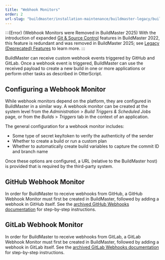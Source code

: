 ```yaml
---
title: "Webhook Monitors"
order: 2
url-slug: "buildmaster/installation-maintenance/buildmaster-legacy/buildmaster-legacy-webhooks"
---
```


:::(Error) (Webhook Monitors were Removed in BuildMaster 2025)
With the introduction of expanded [Git & Source Control](/docs/buildmaster/builds-continuous-integration/buildmaster-git-source-control) features in BuildMaster 2022, this feature is redundant and was removed in BuildMaster 2025; see [Legacy (Deprecated) Features](/docs/buildmaster/installation-maintenance/buildmaster-legacy) to learn more.
:::

BuildMaster can receive custom webhook events triggered by GitHub and GitLab. Once a webhook event is triggered, BuildMaster can use the received payload to create a new build in one or more applications or perform other tasks as described in OtterScript.

## Configuring a Webhook Monitor

While webhook monitors depend on the platform, they are configured in BuildMaster in a similar way. A webhook monitor can be created at the system level from the *Administration* > *Build Triggers & Scheduled Jobs* page, or from the *Builds* > *Triggers* tab in the context of an application.

The general configuration for a webhook monitor includes:

 - Some type of secret key/token to verify the authenticity of the sender
 - Whether to create a build or run a custom plan
 - Whether to automatically create build variables to capture the commit ID and branch name

Once these options are configured, a URL (relative to the BuildMaster host) is provided that is required by the third-party system.

## GitHub Webhook Monitor

In order for BuildMaster to receive webhooks from GitHub, a GitHub Webhook Monitor must first be created in BuildMaster, followed by adding a webhook in GitHub itself.
See the [archived GitHub Webhooks documentation](https://github.com/Inedo/inedo-docs/blob/c82fd2881e2f1d0c36e77bc8b8b48e2a2c7b75a9/Content/BuildMaster/installation-maintenance/buildmaster-legacy/buildmaster-legacy-webhooks/buildmaster-integrations-github-webhooks.md) for step-by-step instructions.

## GitLab Webhook Monitor
In order for BuildMaster to receive webhooks from GitLab, a GitLab Webhook Monitor must first be created in BuildMaster, followed by adding a webhook in GitLab itself. 
See the [archived GitLab Webhooks documentation](https://github.com/Inedo/inedo-docs/blob/c82fd2881e2f1d0c36e77bc8b8b48e2a2c7b75a9/Content/BuildMaster/installation-maintenance/buildmaster-legacy/buildmaster-legacy-webhooks/buildmaster-integrations-gitlab-webhooks.md) for step-by-step instructions.